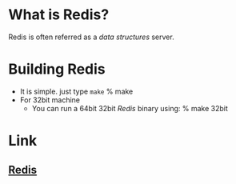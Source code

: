 # What is Redis?
Redis is often referred as a *data structures* server.
# Building Redis
* It is simple. just type ```make```
	% make
* For 32bit machine
	* You can run a 64bit 32bit *Redis* binary using:
	% make 32bit
# Link
[Redis](https://redis.io)
---
